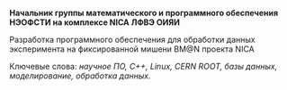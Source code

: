 **Начальник группы математического и программного обеспечения НЭОФСТИ на комплексе NICA ЛФВЭ ОИЯИ**

Разработка программного обеспечения для обработки данных эксперимента на фиксированной мишени BM@N проекта NICA

Ключевые слова: *научное ПО, C++, Linux, CERN ROOT, базы данных, моделирование, обработка данных.*